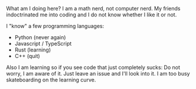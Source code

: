 What am I doing here? I am a math nerd, not computer nerd. My friends indoctrinated me into coding and I do not know whether I like it or not.

I "know" a few programming languages:
- Python (never again)
- Javascript / TypeScript
- Rust (learning)
- C++ (quit)

Also I am learning so if you see code that just completely sucks: Do not worry, I am aware of it. Just leave an issue and I'll look into it.
I am too busy skateboarding on the learning curve.
